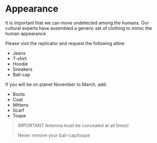 # Appearance

It is important that we can move undetected among the humans. Our cultural experts have assembled a generic set of clothing to mimic the human appearance.

Please visit the replicator and request the following attire:

- Jeans
- T-shirt
- Hoodie
- Sneakers
- Ball-cap

If you will be on planet November to March, add:

- Boots
- Coat
- Mittens
- Scarf
- Toque

> IMPORTANT
> Antenna must be concealed at all times!
> 
> Never remove your ball-cap/toque
